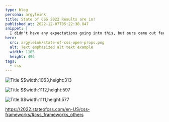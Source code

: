 ```yaml
---
type: blog
persona: argyleink
title: State of CSS 2022 Results are in!
published_at: 2022-12-07T05:22:38.847
snippet: |
  I didn't have any expectations going into this, but sure came out feeling proud: The CSS Podcast, Open Props, Learn CSS, Nesting.. all toppin the charts 🙂
hero:
  src: argyleink/state-of-css-open-props.png
  alt: Text emphasized alt text example
  width: 1105
  height: 496
tags: 
  - css
---
```


![](/argyleink/state-of-css-learn-css.png "Title $$width:1063,height:313")

![](/argyleink/state-of-css-missing.png "Title $$width:1112,height:597")

![](/argyleink/state-of-css-pain-points.png "Title $$width:1111,height:577")

https://2022.stateofcss.com/en-US/css-frameworks/#css_frameworks_others